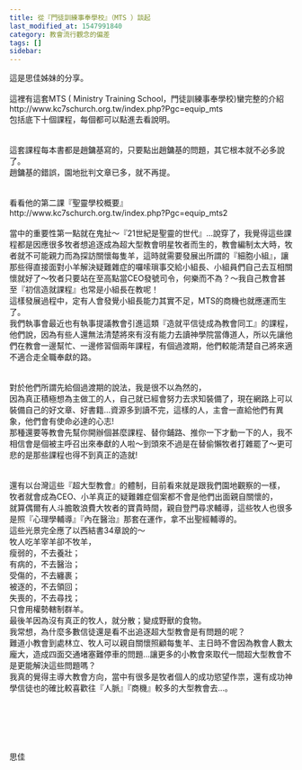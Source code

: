 ```yaml
---
title: 從『門徒訓練事奉學校』（MTS ）談起
last_modified_at: 1547991840
category: 教會流行觀念的偏差
tags: []
sidebar: 
---
```


<p>這是思佳姊妹的分享。<br/><!--more--><br/>這裡有這套MTS ( Ministry Training School，門徒訓練事奉學校)蠻完整的介紹<br/>http://www.kc7schurch.org.tw/index.php?Pgc=equip_mts<br/>包括底下十個課程，每個都可以點進去看說明。<br/><br/><br/>這套課程每本書都是趙鏞基寫的，只要點出趙鏞基的問題，其它根本就不必多說了。<br/>趙鏞基的錯誤，園地批判文章已多，就不再提。<br/><br/><br/>看看他的第二課『聖靈學校概要』<br/>http://www.kc7schurch.org.tw/index.php?Pgc=equip_mts2<br/><br/>當中的重要性第一點就在鬼扯〜『21世紀是聖靈的世代』…說穿了，我覺得這些課程都是因應很多牧者想追逐成為超大型教會明星牧者而生的，教會編制太大時，牧者就不可能親力而為探訪關懷每隻羊，這時就需要發展出所謂的『細胞小組』，讓那些得直接面對小羊解決疑難雜症的囉嗦瑣事交給小組長、小組員們自己去互相關懷就好了〜牧者只要站在至高點當CEO發號司令，何樂而不為？〜我自己教會甚至『初信造就課程』也常是小組長在教呢！<br/>這樣發展過程中，定有人會發覺小組長能力其實不足，MTS的商機也就應運而生了。<br/>我們執事會最近也有執事提議教會引進這類『造就平信徒成為教會同工』的課程，他們說，因為有些人還無法清楚將來有沒有能力去讀神學院當傳道人，所以先讓他們在教會一邊幫忙、一邊修習個兩年課程，有個過渡期，他們較能清楚自己將來適不適合走全職奉獻的路。<br/><br/><br/>對於他們所謂先給個過渡期的說法，我是很不以為然的，<br/>因為真正積極想為主做工的人，自己就已經會努力去求知裝備了，現在網路上可以裝備自己的好文章、好書籍…資源多到讀不完，這樣的人，主會一直給他們有異象，他們會有使命必達的心志! <br/>那種還要等教會先幫你開辦個甚麼課程、替你鋪路、推你一下才動一下的人，我不相信會是個被主呼召出來奉獻的人啦〜到頭來不過是在替偷懶牧者打雜罷了〜更可悲的是那些課程也得不到真正的造就!<br/><br/><br/>還有以台灣這些『超大型教會』的體制，目前看來就是跟我們園地觀察的一樣，<br/>牧者就會成為CEO、小羊真正的疑難雜症個案都不會是他們出面親自關懷的，<br/>就算偶爾有人斗膽敢浪費大牧者的寶貴時間，親自登門尋求輔導，這些牧人也很多是照『心理學輔導』『內在醫治』那套在運作，拿不出聖經輔導的。<br/>這些光景完全應了以西結書34章說的〜<br/>牧人吃羊宰羊卻不牧羊，<br/>瘦弱的，不去養壯；<br/>有病的，不去醫治；<br/>受傷的，不去纏裹；<br/>被逐的，不去領回；<br/>失喪的，不去尋找；<br/>只會用權勢轄制群羊。<br/>最後羊因為沒有真正的牧人，就分散；變成野獸的食物。<br/>我常想，為什麼多數信徒還是看不出追逐超大型教會是有問題的呢？<br/>難道小教會到處林立、牧人可以親自關懷照顧每隻羊、主日時不會因為教會人數太龐大，造成四面交通堵塞難停車的問題…讓更多的小教會來取代一間超大型教會不是更能解決這些問題嗎？<br/>我真的覺得主導大教會方向，當中有很多是牧者個人的成功慾望作祟，還有成功神學信徒也的確比較喜歡往『人脈』『商機』較多的大型教會去…。<br/><br/><br/><br/><br/><br/><br/>思佳<br/><br/><br/><br/><br/><br/><br/><br/>
</p>